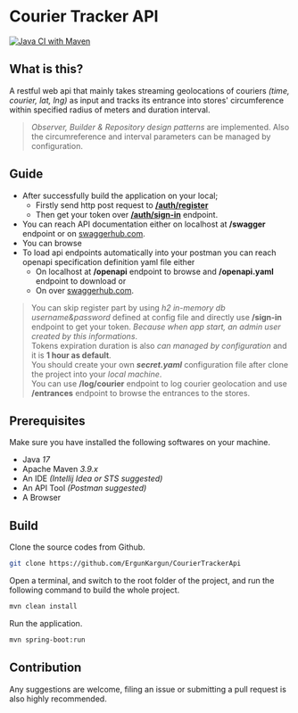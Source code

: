 # Courier Tracker API

[![Java CI with Maven](https://github.com/ErgunKargun/CourierTrackerApi/actions/workflows/maven.yml/badge.svg)](https://github.com/ErgunKargun/CourierTrackerApi/actions/workflows/maven.yml)

## What is this?

A restful web api that mainly takes streaming geolocations of couriers *(time, courier, lat, lng)* as input and tracks its entrance into stores' circumference within specified radius of meters and duration interval.

> *Observer, Builder & Repository design patterns* are implemented. Also the circumreference and interval parameters can be managed by configuration.

## Guide

* After successfully build the application on your local;
    * Firstly send http post request to [**/auth/register**](http://localhost:8080/auth/register)
    * Then get your token over [**/auth/sign-in**](http://localhost:8080/auth/sign-in) endpoint.
* You can reach API documentation either on localhost at **/swagger** endpoint or on [swaggerhub.com](https://app.swaggerhub.com/apis-docs/ErgunKargun/CourierTrackerApi/v1).
* You can browse
* To load api endpoints automatically into your postman you can reach openapi specification definition yaml file either
    * On localhost at **/openapi** endpoint to browse and **/openapi.yaml** endpoint to download or
    * On over [swaggerhub.com](https://app.swaggerhub.com/apis/ErgunKargun/CourierTrackerApi/v1).

> You can skip register part by using *h2 in-memory db username&password* defined at config file and directly use **/sign-in** endpoint to get your token. *Because when app start, an admin user created by this informations*.  
> Tokens expiration duration is also *can managed by configuration* and it is **1 hour as default**.  
> You should create your own ***secret.yaml*** configuration file after clone the project into your *local machine*.  
> You can use **/log/courier** endpoint to log courier geolocation and use **/entrances** endpoint to browse the entrances to the stores.  

## Prerequisites

Make sure you have installed the following softwares on your machine.

* Java *17*
* Apache Maven *3.9.x*
* An IDE *(Intellij Idea or STS suggested)*
* An API Tool *(Postman suggested)*
* A Browser

## Build 

Clone the source codes from Github.

```bash
git clone https://github.com/ErgunKargun/CourierTrackerApi
```

Open a terminal, and switch to the root folder of the project, and run the following command to build the whole project.

```bash
mvn clean install
```

Run the application.

```bash
mvn spring-boot:run
```


## Contribution

Any suggestions are welcome, filing an issue or submitting a pull request is also highly recommended.  
